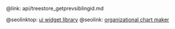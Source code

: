 @link: api/treestore_getprevsiblingid.md

@seolinktop: [ui widget library](https://webix.com)
@seolink: [organizational chart maker](https://webix.com/widget/organogram/)